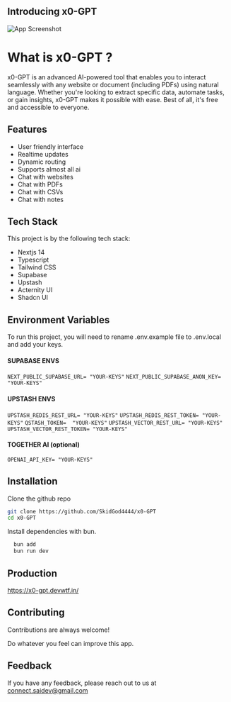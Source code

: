 
## Introducing x0-GPT

![App Screenshot](https://i.imgur.com/ffeIgzW.png)


# What is x0-GPT ?

x0-GPT is an advanced AI-powered tool that enables you to interact seamlessly with any website or document (including PDFs) using natural language. Whether you're looking to extract specific data, automate tasks, or gain insights, x0-GPT makes it possible with ease. Best of all, it's free and accessible to everyone.



## Features

- User friendly interface 
- Realtime updates
- Dynamic routing
- Supports almost all ai
- Chat with websites
- Chat with PDFs
- Chat with CSVs
- Chat with notes


## Tech Stack

This project is by the following tech stack:

- Nextjs 14
- Typescript
- Tailwind CSS
- Supabase
- Upstash 
- Acternity UI
- Shadcn UI


## Environment Variables

To run this project, you will need to rename .env.example file to .env.local and add your keys.

#### SUPABASE ENVS
`NEXT_PUBLIC_SUPABASE_URL= "YOUR-KEYS"`
`NEXT_PUBLIC_SUPABASE_ANON_KEY= "YOUR-KEYS"`
            
#### UPSTASH ENVS
`UPSTASH_REDIS_REST_URL= "YOUR-KEYS"`
`UPSTASH_REDIS_REST_TOKEN= "YOUR-KEYS"`
`QSTASH_TOKEN=  "YOUR-KEYS"`
`UPSTASH_VECTOR_REST_URL= "YOUR-KEYS"`
`UPSTASH_VECTOR_REST_TOKEN= "YOUR-KEYS"`

#### TOGETHER AI (optional)

`OPENAI_API_KEY= "YOUR-KEYS"`


## Installation

Clone the github repo
```bash 
git clone https://github.com/SkidGod4444/x0-GPT
cd x0-GPT
```
Install dependencies with bun.

```bash
  bun add
  bun run dev
```
    
## Production

https://x0-gpt.devwtf.in/


## Contributing

Contributions are always welcome!

Do whatever you feel can improve this app.


## Feedback

If you have any feedback, please reach out to us at connect.saidev@gmail.com

